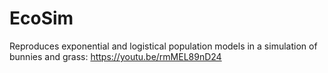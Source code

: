 # EcoSim
Reproduces exponential and logistical population models in a simulation of bunnies and grass:
https://youtu.be/rmMEL89nD24
